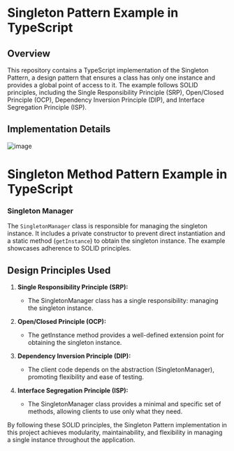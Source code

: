 # Singleton Pattern Example in TypeScript

## Overview

This repository contains a TypeScript implementation of the Singleton Pattern, a design pattern that ensures a class has only one instance and provides a global point of access to it. The example follows SOLID principles, including the Single Responsibility Principle (SRP), Open/Closed Principle (OCP), Dependency Inversion Principle (DIP), and Interface Segregation Principle (ISP).

## Implementation Details
![image](https://github.com/tatianadev27/SoftwareArchitectureAnalysis/assets/54762147/e55ce60b-9299-4ca7-92a9-baf3e53a0120)


# Singleton Method Pattern Example in TypeScript

### Singleton Manager

The `SingletonManager` class is responsible for managing the singleton instance. It includes a private constructor to prevent direct instantiation and a static method (`getInstance`) to obtain the singleton instance. The example showcases adherence to SOLID principles.


## Design Principles Used

1. **Single Responsibility Principle (SRP):**
   - The SingletonManager class has a single responsibility: managing the singleton instance.

2. **Open/Closed Principle (OCP):**
   - The getInstance method provides a well-defined extension point for obtaining the singleton instance.

3. **Dependency Inversion Principle (DIP):**
   - The client code depends on the abstraction (SingletonManager), promoting flexibility and ease of testing.

4. **Interface Segregation Principle (ISP):**
   - The SingletonManager class provides a minimal and specific set of methods, allowing clients to use only what they need.

By following these SOLID principles, the Singleton Pattern implementation in this project achieves modularity, maintainability, and flexibility in managing a single instance throughout the application.


